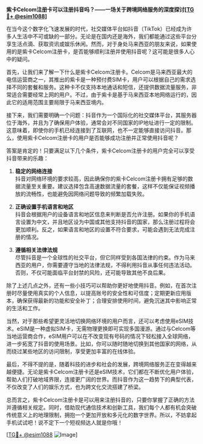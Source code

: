 **紫卡Celcom注册卡可以注册抖音吗？——一场关于跨境网络服务的深度探讨[[TG💪+ @esim1088](https://t.me/s/esim1088)]**

在当今这个数字化飞速发展的时代，社交媒体平台如抖音（TikTok）已经成为许多人生活中不可或缺的一部分。无论是在国内还是海外，我们都能通过这些平台分享生活点滴、获取资讯或娱乐休闲。然而，对于身处马来西亚的朋友来说，如果使用的是紫卡Celcom注册卡，是否能够顺利注册并使用抖音呢？这可能是很多人心中的疑问。

首先，让我们来了解一下什么是紫卡Celcom注册卡。Celcom是马来西亚最大的电信运营商之一，其推出的紫卡是一种预付费SIM卡，用户可以根据自己的需求选择不同的套餐和服务。这种卡不仅支持本地通话和短信，还提供数据流量服务，非常适合需要经常上网的用户。不过，由于紫卡是基于马来西亚本地网络运行的，因此它的适用范围主要局限于马来西亚境内。

接下来，我们需要明确一个问题：抖音作为一个国际化的社交媒体平台，其服务器位于海外，并且为了确保用户体验，通常会对不同国家的IP地址进行一定的限制。这意味着，即使你的手机已经连接到了互联网，也不一定能够直接访问抖音。那么，使用紫卡Celcom注册卡的用户是否能够成功注册并正常使用抖音呢？

答案是肯定的！只要满足以下几个条件，紫卡Celcom注册卡的用户完全可以享受抖音带来的乐趣：

1. **稳定的网络连接**  
   抖音对网络环境的要求较高，因此确保你的紫卡Celcom注册卡拥有足够的数据流量至关重要。建议选择包含高速数据流量的套餐，这样不仅能保证视频播放的流畅性，也能避免因网络问题导致的频繁加载失败。

2. **正确设置手机语言和地区**  
   抖音会根据用户的设备语言和地区信息来判断是否允许注册。如果你的手机语言设置为中文，并且地区设为中国或其他支持抖音的国家，那么注册过程将会更加顺利。反之，如果语言和地区的设置不符合要求，可能会遇到无法完成注册的情况。

3. **遵循相关法律法规**  
   尽管抖音是一个全球性的社交平台，但它同样受到各国法律的约束。作为马来西亚的用户，你需要遵守当地的法律法规，不得利用抖音从事任何违法活动。否则，不仅可能面临平台封禁的风险，还可能导致其他不良后果。

除了上述几点之外，还有一些小技巧可以帮助你更好地使用抖音。例如，在首次注册时尽量使用真实的个人信息，以提高账号的安全性和可信度；定期更新应用版本，确保获得最新的功能和安全补丁；合理安排使用时间，避免沉迷其中影响正常的生活和工作。

当然，对于那些希望更灵活地切换网络环境的用户而言，还可以考虑使用eSIM技术。eSIM是一种虚拟SIM卡，无需物理更换即可实现多国漫游。通过与Celcom等当地运营商合作，eSIM用户可以在不改变现有号码的情况下轻松接入全球网络，进一步拓宽了抖音的使用场景。比如，你可以随时随地切换到其他国家的网络，从而绕过某些地区的访问限制，享受更加丰富的在线体验。

最后，不得不提的是，随着科技的进步和社会的发展，跨境网络服务正在变得越来越便捷。无论是紫卡Celcom注册卡还是eSIM技术，它们都在不断优化用户体验，帮助人们打破地域界限，连接更广阔的世界。而抖音作为这一趋势下的典型代表，不仅改变了人们的娱乐方式，也为跨文化交流搭建了桥梁。

总而言之，紫卡Celcom注册卡是可以用来注册抖音的，只要你掌握了正确的方法并遵循相关规定。同时，借助现代通信技术和创新工具，我们每个人都有机会突破传统意义上的地理限制，拥抱一个更加开放和多元化的数字世界。所以，不妨拿起手机试试吧！说不定下一个短视频达人就是你哦！

[[TG💪+ @esim1088](https://t.me/s/esim1088) ![Image](https://i.postimg.cc/4NQfJmqS/Snipaste-2025-05-13-00-14-12.png)]